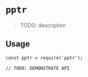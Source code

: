 # `pptr`

> TODO: description

## Usage

```
const pptr = require('pptr');

// TODO: DEMONSTRATE API
```
